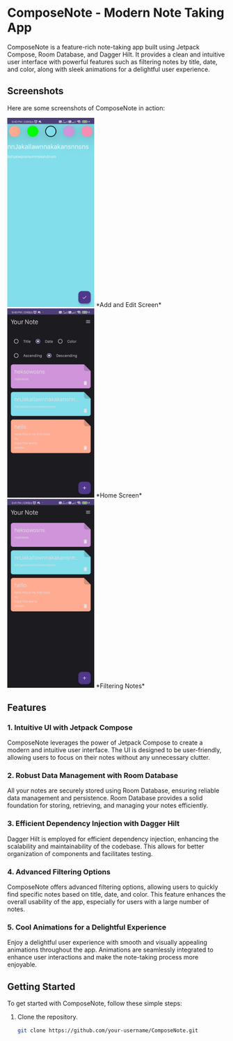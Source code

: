 # ComposeNote - Modern Note Taking App

ComposeNote is a feature-rich note-taking app built using Jetpack Compose, Room Database, and Dagger Hilt. It provides a clean and intuitive user interface with powerful features such as filtering notes by title, date, and color, along with sleek animations for a delightful user experience.

## Screenshots

Here are some screenshots of ComposeNote in action:

<img src="screenshots/Screenshot1.png" alt="Screenshot 1" width="200"/>
*Add and Edit Screen*

<img src="screenshots/Screenshot2.png" alt="Screenshot 2" width="200"/>
*Home Screen*

<img src="screenshots/Screenshot3.png" alt="Screenshot 3" width="200"/>
*Filtering Notes*

## Features

### 1. Intuitive UI with Jetpack Compose

ComposeNote leverages the power of Jetpack Compose to create a modern and intuitive user interface. The UI is designed to be user-friendly, allowing users to focus on their notes without any unnecessary clutter.

### 2. Robust Data Management with Room Database

All your notes are securely stored using Room Database, ensuring reliable data management and persistence. Room Database provides a solid foundation for storing, retrieving, and managing your notes efficiently.

### 3. Efficient Dependency Injection with Dagger Hilt

Dagger Hilt is employed for efficient dependency injection, enhancing the scalability and maintainability of the codebase. This allows for better organization of components and facilitates testing.

### 4. Advanced Filtering Options

ComposeNote offers advanced filtering options, allowing users to quickly find specific notes based on title, date, and color. This feature enhances the overall usability of the app, especially for users with a large number of notes.

### 5. Cool Animations for a Delightful Experience

Enjoy a delightful user experience with smooth and visually appealing animations throughout the app. Animations are seamlessly integrated to enhance user interactions and make the note-taking process more enjoyable.

## Getting Started

To get started with ComposeNote, follow these simple steps:

1. Clone the repository.
   ```bash
   git clone https://github.com/your-username/ComposeNote.git
